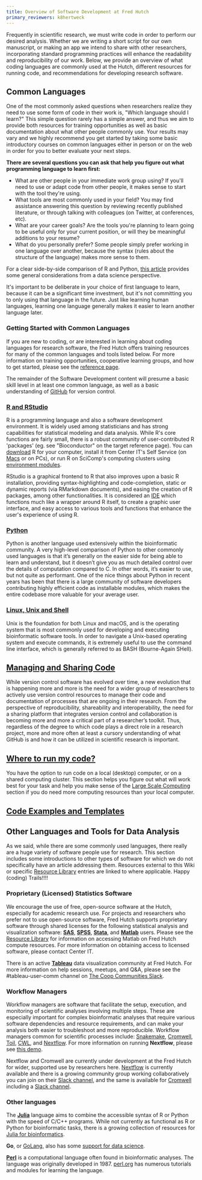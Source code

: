 ```yaml
---
title: Overview of Software Development at Fred Hutch
primary_reviewers: k8hertweck
---
```

Frequently in scientific research, we must write code in order to perform our desired analysis. Whether we are writing a short script for our own manuscript, or making an app we intend to share with other researchers, incorporating standard programming practices will enhance the readability and reproducibility of our work. Below, we provide an overview of what coding languages are commonly used at the Hutch, different resources for running code, and recommendations for developing research software.  

## Common Languages
One of the most commonly asked questions when researchers realize they need to use some form of code in their work is, "Which language should I learn?"  This simple question rarely has a simple answer, and thus we aim to provide both resources for training opportunities as well as basic documentation about what other people commonly use.  Your results may vary and we highly recommend you get started by taking some basic introductory courses on common languages either in person or on the web in order for you to better evaluate your next steps.  

**There are several questions you can ask that help you figure out what programming language to learn first:**
- What are other people in your immediate work group using? If you'll need to use or adapt code from other people, it makes sense to start with the tool they're using.
- What tools are most commonly used in your field? You may find assistance answering this question by reviewing recently published literature, or through talking with colleagues (on Twitter, at conferences, etc).
- What are your career goals? Are the tools you're planning to learn going to be useful only for your current position, or will they be meaningful additions to your resume?
- What do you personally prefer? Some people simply prefer working in one language over another, because the syntax (rules about the structure of the language) makes more sense to them.  

For a clear side-by-side comparison of R and Python, [this article](https://medium.com/@data_driven/python-vs-r-for-data-science-and-the-winner-is-3ebb1a968197) provides some general considerations from a data science perspective.

It's important to be deliberate in your choice of first language to learn, because it can be a significant time investment, but it's not committing you to only using that language in the future. Just like learning human languages, learning one language generally makes it easier to learn another language later.

### Getting Started with Common Languages

If you are new to coding, or are interested in learning about coding languages for research software, the Fred Hutch offers training resources for many of the common languages and tools listed below. For more information on training opportunities, cooperative learning groups, and how to get started, please see the [reference page](/scicomputing/comp_index/).

The remainder of the Software Development content will presume a basic skill level in at least one common language, as well as a basic understanding of [GitHub](/scicomputing/software_managecode/) for version control.

### [R and RStudio](/scicomputing/software_R/)

R is a programming language and also a software development environment. It is widely used among statisticians and has strong capabilities for statistical modeling and data analysis. While R's core functions are fairly small, there is a robust community of user-contributed R 'packages' (eg. see "Bioconductor" on the target reference page). You can [download](https://cran.r-project.org/) R for your computer, install it from Center IT's Self Service (on [Macs](https://centernet.fredhutch.org/cn/u/center-it/help-desk/mac-support/jamf-pro.html) or on PCs), or run R on SciComp's computing clusters using [environment modules](/scicomputing/compute_environments/).

RStudio is a graphical frontend to R that also improves upon a basic R installation, providing syntax-highlighting and code-completion, static or dynamic reports (via RMarkdown documents), and easing the creation of R packages, among other functionalities. It is considered an [IDE](https://en.wikipedia.org/wiki/Integrated_development_environment) which functions much like a wrapper around R itself, to create a graphic user interface, and easy access to various tools and functions that enhance the user's experience of using R.  

### [Python](/scicomputing/software_python/)

Python is another language used extensively within the bioinformatic community. A very high-level comparison of Python to other commonly used languages is that it’s generally on the easier side for being able to learn and understand, but it doesn’t give you as much detailed control over the details of computation compared to C. In other words, it’s easier to use, but not quite as performant. One of the nice things about Python in recent years has been that there is a large community of software developers contributing highly efficient code as installable modules, which makes the entire codebase more valuable for your average user.

### [Linux, Unix and Shell](/scicomputing/software_linux101/)

Unix is the foundation for both Linux and macOS, and is the operating system that is most commonly used for developing and executing bioinformatic software tools. In order to navigate a Unix-based operating system and execute commands, it is extremely useful to use the command line interface, which is generally referred to as BASH (Bourne-Again SHell).

## [Managing and Sharing Code](/scicomputing/software_managecode/)

While version control software has evolved over time, a new evolution that is happening more and more is the need for a wider group of researchers to actively use version control resources to manage their code and documentation of processes that are ongoing in their research. From the perspective of reproducibility, shareability and interoperability, the need for a sharing platform that integrates version control and collaboration is becoming more and more a critical part of a researcher’s toolkit. Thus, regardless of the degree to which code plays a direct role in a research project, more and more often at least a cursory understanding of what GitHub is and how it can be utilized in scientific research is important.


## [Where to run my code?](/scicomputing/software_running/)

You have the option to run code on a local (desktop) computer, or on a shared computing cluster. This section helps you figure out what will work best for your task and help you make sense of the [Large Scale Computing](/scicomputing/compute_overview/) section if you do need more computing resources than your local computer.  

## [Code Examples and Templates](/scicomputing/software_examples/)


## Other Languages and Tools for Data Analysis
As we said, while there are some commonly used languages, there really are a huge variety of software people use for research.  This section includes some introductions to other types of software for which we do not specifically have an article addressing them.  Resources external to this Wiki or specific [Resource Library](/compdemos/) entries are linked to where applicable.  Happy (coding) Trails!!!!

### Proprietary (Licensed) Statistics Software

We encourage the use of free, open-source software at the Hutch, especially for academic research use. For projects and researchers who prefer not to use open-source software, Fred Hutch supports proprietary software through shared licenses for the following statistical analysis and visualization software: [**SAS**](https://www.sas.com/en_us/software/stat.html), [**SPSS**](https://www.ibm.com/analytics/spss-statistics-software), [**Stata**](https://www.stata.com), and [**Matlab**](https://www.mathworks.com/products/matlab.html?s_tid=hp_products_matlab) users. Please see the [Resource Library](/compdemos/matlab/) for information on accessing Matlab on Fred Hutch compute resources. For more information on obtaining access to licensed software, please contact Center IT.

There is an active [**Tableau**](https://www.tableau.com) data visualization community at Fred Hutch. For more information on help sessions, meetups, and Q&A, please see the #tableau-user-comm channel on [The Coop Communities Slack](https://fhbig.slack.com/).


### Workflow Managers

Workflow managers are software that facilitate the setup, execution, and monitoring of scientific analyses involving multiple steps. These are especially important for complex bioinformatic analyses that require various software dependencies and resource requirements, and can make your analysis both easier to troubleshoot and more reproducible. Workflow managers common for scientific processes include: [Snakemake](https://snakemake.readthedocs.io/en/stable/), [Cromwell](https://cromwell.readthedocs.io/en/stable/tutorials/FiveMinuteIntro/), [Toil](https://toil.readthedocs.io), [CWL](https://www.commonwl.org), and [Nextflow](https://www.nextflow.io/). For more information on running **Nextflow**, please see [this demo](/compdemos/nextflow/).  

Nextflow and Cromwell are currently under development at the Fred Hutch for wider, supported use by researchers here.  [Nextflow](/compdemos/nextflow/) is currently available and there is a growing community group working collaboratively you can join on their [Slack channel](https://fhbig.slack.com/archives/CJFP1NYSZ), and the same is available for [Cromwell](/compdemos/Cromwell/) including a [Slack channel](https://fhbig.slack.com/archives/CTFU13URJ).

### Other languages

The [**Julia**](https://docs.julialang.org) language aims to combine the accessible syntax of R or Python with the speed of C/C++ programs. While not currently as functional as R or Python for bioinformatic tasks, there is a growing collection of resources for [Julia for bioinformatics](https://ucidatascienceinitiative.github.io/IntroToJulia/).

**Go**, or [GoLang](https://golang.org/doc/), also has some [support for data science](https://blog.chewxy.com/2017/11/02/go-for-data-science/).

[**Perl**](https://www.perl.org) is a computational language often found in bioinformatic analyses. The language was originally developed in 1987. [perl.org](https://www.perl.org/learn.html) has numerous tutorials and modules for learning the language.
